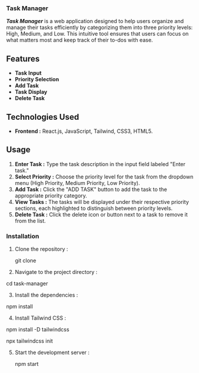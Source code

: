 ### Task Manager
 ***Task Manager*** is a web application designed to help users organize and manage their tasks efficiently by categorizing them into three priority levels: High, Medium, and Low. This intuitive tool ensures that users can focus on what matters most and keep track of their to-dos with ease.

## Features
- **Task Input**
- **Priority Selection**
- **Add Task**
- **Task Display**
- **Delete Task**
  
## Technologies Used
- **Frontend :** React.js, JavaScript, Tailwind, CSS3, HTML5.

## Usage
1. **Enter Task :** Type the task description in the input field labeled "Enter task."
2. **Select Priority :** Choose the priority level for the task from the dropdown menu (High Priority, Medium Priority, Low Priority).
3. **Add Task :** Click the "ADD TASK" button to add the task to the appropriate priority category.
4. **View Tasks :** The tasks will be displayed under their respective priority sections, each highlighted to distinguish between priority levels.
5. **Delete Task :** Click the delete icon or button next to a task to remove it from the list.

### Installation
1. Clone the repository :
   
    git clone
   
2. Navigate to the project directory :
    
  cd task-manager
    
3. Install the dependencies :
    
  npm install
    
4. Install Tailwind CSS :
   
  npm install -D tailwindcss
    
  npx tailwindcss init

5. Start the development server :
  
   npm start
